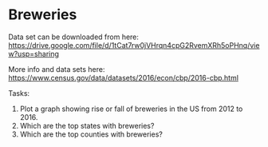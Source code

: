 # Breweries

Data set can be downloaded from here:
https://drive.google.com/file/d/1tCat7rw0jVHrqn4cpG2RvemXRh5oPHnq/view?usp=sharing

More info and data sets here:
https://www.census.gov/data/datasets/2016/econ/cbp/2016-cbp.html

Tasks:
1. Plot a graph showing rise or fall of breweries in the US from 2012 to 2016.
2. Which are the top states with breweries?
3. Which are the top counties with breweries?
